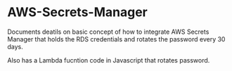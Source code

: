 # AWS-Secrets-Manager

Documents deatils on basic concept of how to integrate AWS Secrets Manager that holds the RDS credentials and rotates the password every 30
days. 

Also has a Lambda fucntion code in Javascript that rotates password.  